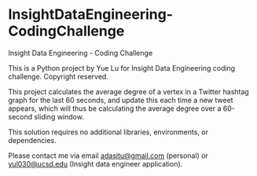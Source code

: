 # InsightDataEngineering-CodingChallenge
Insight Data Engineering - Coding Challenge

This is a Python project by Yue Lu for Insight Data Engineering coding challenge. Copyright reserved.

This project calculates the average degree of a vertex in a Twitter hashtag graph for the last 60 seconds, and update this each time a new tweet appears, which will thus be calculating the average degree over a 60-second sliding window.

This solution requires no additional libraries, environments, or dependencies.

Please contact me via email adasjtu@gmail.com (personal) or yul030@ucsd.edu (Insight data engineer application).
